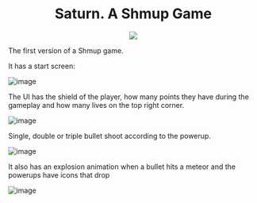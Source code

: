 <h1 align="center"> Saturn. A Shmup Game </h1>

<p align="center">
<img src="http://img.shields.io/static/v1?label=STATUS&message=v1.0%20 Complete&color=GREEN&style=for-the-badge"/>
</p>

The first version of a Shmup game.</p>
It has a start screen:

![image](https://github.com/aurelioferrari/shmup_game_pygame/assets/105679141/f5c4a8d6-32d7-47d0-836c-9438db799748)

The UI has the shield of the player, how many points they have during the gameplay and how many lives on the top right corner.

![image](https://github.com/aurelioferrari/shmup_game_pygame/assets/105679141/037b4ab2-4636-4ee1-b7cc-cef36d53754f)

Single, double or triple bullet shoot according to the powerup.

![image](https://github.com/aurelioferrari/shmup_game_pygame/assets/105679141/d5434da5-f42f-4849-9ff5-3e12e3dd6c84)

It also has an explosion animation when a bullet hits a meteor and the powerups have icons that drop

![image](https://github.com/aurelioferrari/shmup_game_pygame/assets/105679141/9f99ca1f-8ec2-4403-88d3-d848bb0e5fd2)
